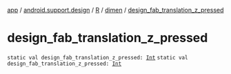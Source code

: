 [app](../../../index.md) / [android.support.design](../../index.md) / [R](../index.md) / [dimen](index.md) / [design_fab_translation_z_pressed](./design_fab_translation_z_pressed.md)

# design_fab_translation_z_pressed

`static val design_fab_translation_z_pressed: `[`Int`](https://kotlinlang.org/api/latest/jvm/stdlib/kotlin/-int/index.html)
`static val design_fab_translation_z_pressed: `[`Int`](https://kotlinlang.org/api/latest/jvm/stdlib/kotlin/-int/index.html)